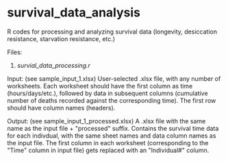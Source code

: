 # survival_data_analysis
R codes for processing and analyzing survival data (longevity, desiccation resistance, starvation resistance, etc.)

Files:
1) _survial_data_processing.r_ 

Input: (see sample_input_1.xlsx)
User-selected .xlsx file, with any number of worksheets. Each worksheet should have the first column as time (hours/days/etc.), followed by data in subsequent columns (cumulative number of deaths recorded against the corresponding time). The first row should have column names (headers). 

Output: (see sample_input_1_processed.xlsx)
A .xlsx file with the same name as the input file + "processed" suffix. Contains the survival time data for each indivdual, with the same sheet names and data column names as the input file. The first column in each worksheet (corresponding to the "Time" column in input file) gets replaced with an "Individual#" column.
 
